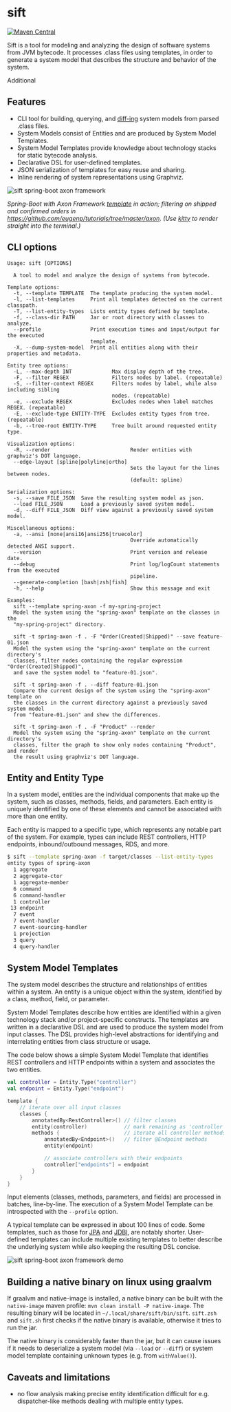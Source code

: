 # sift

[![Maven Central](https://maven-badges.herokuapp.com/maven-central/net.onedaybeard.sift/sift/badge.png)](https://maven-badges.herokuapp.com/maven-central/net.onedaybeard.sift/sift/badge.png)

Sift is a tool for modeling and analyzing the design of software systems from JVM bytecode. 
It processes .class files using templates, in order to generate a system model that describes
the structure and behavior of the system.

Additional 

## Features
- CLI tool for building, querying, and [diff-ing][diff] system models from parsed .class files.
- System Models consist of Entities and are produced by System Model Templates.
- System Model Templates provide knowledge about technology stacks for static bytecode analysis.
- Declarative DSL for user-defined templates.
- JSON serialization of templates for easy reuse and sharing.
- Inline rendering of system representations using Graphviz.

![sift spring-boot axon framework][sift-render]

_Spring-Boot with Axon Framework [template][spring-axon] in action; filtering on shipped and confirmed orders
in https://github.com/eugenp/tutorials/tree/master/axon. (Use [kitty](https://sw.kovidgoyal.net/kitty/) to render 
straight into the terminal.)_

 [spring-axon]: templates/spring-boot-axon-cqrs/src/main/kotlin/sift/template/sbacqrs/SpringBootAxonCqrsTemplate.kt#L150:L220
 [diff]: docs/images/sift-spring-axon-diff.png
 [graphviz]: docs/images/sift-spring-axon-render.png
 [sift-render]: docs/images/sift-render-s.png

## CLI options

```
Usage: sift [OPTIONS]

  A tool to model and analyze the design of systems from bytecode.

Template options:
  -t, --template TEMPLATE  The template producing the system model.
  -l, --list-templates     Print all templates detected on the current classpath.
  -T, --list-entity-types  Lists entity types defined by template.
  -f, --class-dir PATH     Jar or root directory with classes to analyze.
  --profile                Print execution times and input/output for the executed
                           template.
  -X, --dump-system-model  Print all entities along with their properties and metadata.

Entity tree options:
  -L, --max-depth INT             Max display depth of the tree.
  -F, --filter REGEX              Filters nodes by label. (repeatable)
  -S, --filter-context REGEX      Filters nodes by label, while also including sibling
                                  nodes. (repeatable)
  -e, --exclude REGEX             Excludes nodes when label matches REGEX. (repeatable)
  -E, --exclude-type ENTITY-TYPE  Excludes entity types from tree. (repeatable)
  -b, --tree-root ENTITY-TYPE     Tree built around requested entity type.

Visualization options:
  -R, --render                          Render entities with graphviz's DOT language.
  --edge-layout [spline|polyline|ortho]
                                        Sets the layout for the lines between nodes.
                                        (default: spline)

Serialization options:
  -s, --save FILE_JSON  Save the resulting system model as json.
  --load FILE_JSON      Load a previously saved system model.
  -d, --diff FILE_JSON  Diff view against a previously saved system model.

Miscellaneous options:
  -a, --ansi [none|ansi16|ansi256|truecolor]
                                        Override automatically detected ANSI support.
  --version                             Print version and release date.
  --debug                               Print log/logCount statements from the executed
                                        pipeline.
  --generate-completion [bash|zsh|fish]
  -h, --help                            Show this message and exit

Examples:
  sift --template spring-axon -f my-spring-project
  Model the system using the "spring-axon" template on the classes in the
  "my-spring-project" directory.

  sift -t spring-axon -f . -F "Order(Created|Shipped)" --save feature-01.json
  Model the system using the "spring-axon" template on the current directory's
  classes, filter nodes containing the regular expression "Order(Created|Shipped)",
  and save the system model to "feature-01.json".

  sift -t spring-axon -f . --diff feature-01.json
  Compare the current design of the system using the "spring-axon" template on
  the classes in the current directory against a previously saved system model
  from "feature-01.json" and show the differences.

  sift -t spring-axon -f . -F "Product" --render
  Model the system using the "spring-axon" template on the current directory's
  classes, filter the graph to show only nodes containing "Product", and render
  the result using graphviz's DOT language.
```

## Entity and Entity Type

In a system model, entities are the individual components that make up the system, 
such as classes, methods, fields, and parameters. Each entity is uniquely identified
by one of these elements and cannot be associated with more than one entity.

Each entity is mapped to a specific type, which represents any notable part of the
system. For example, types can include REST controllers, HTTP endpoints, inbound/outbound
messages, RDS, and more.

```bash
$ sift --template spring-axon -f target/classes --list-entity-types 
entity types of spring-axon
  1 aggregate
  2 aggregate-ctor
  1 aggregate-member
  6 command
  6 command-handler
  1 controller
 13 endpoint
  7 event
  7 event-handler
  7 event-sourcing-handler
  1 projection
  3 query
  4 query-handler
```
## System Model Templates

The system model describes the structure and relationships of entities within a system.
An entity is a unique object within the system, identified by a class, method, field, or
parameter.

System Model Templates describe how entities are identified within a given technology stack and/or project-specific
constructs. The templates are written in a declarative DSL and are used to produce the
system model from input classes. The DSL provides high-level abstractions for identifying
and interrelating entities from class structure or usage.

The code below shows a simple System Model Template that identifies REST controllers and
HTTP endpoints within a system and associates the two entities.

```kotlin
val controller = Entity.Type("controller")
val endpoint = Entity.Type("endpoint")

template {
    // iterate over all input classes
    classes {                                                      
        annotatedBy<RestController>() // filter classes 
        entity(controller)            // mark remaining as 'controller'  
        methods {                     // iterate all controller methods
            annotatedBy<Endpoint>()   // filter @Endpoint methods
            entity(endpoint)

            // associate controllers with their endpoints  
            controller["endpoints"] = endpoint
        }
    }
}
```
Input elements (classes, methods, parameters, and fields) are processed in batches, line-by-line.
The execution of a System Model Template can be introspected with the `--profile` option.

A typical template can be expressed in about 100 lines of code. Some templates,
such as those for [JPA][jpa] and [JDBI][jdbi], are notably shorter. User-defined templates
can include multiple existing templates to better describe the underlying system while also
keeping the resulting DSL concise.

 [jpa]: templates/jpa/src/main/kotlin/sift/template/jpa/JpaTemplate.kt#L48:L73
 [jdbi]: templates/jdbi/src/main/kotlin/sift/template/jdbi/Jdbi3Template.kt#L54:L67

![sift spring-boot axon framework demo](docs/images/sift-spring-axon-profile-pipeline.png)


## Building a native binary on linux using graalvm

If graalvm and native-image is installed, a native binary can be built with the `native-image`
maven profile: `mvn clean install -P native-image`. The resulting binary will be located in
`~/.local/share/sift/bin/sift`. `sift.zsh` and `sift.sh` first checks if the native binary
is available, otherwise it tries to run the jar.

The native binary is considerably faster than the jar, but it can cause issues if it needs
to deserialize a system model (via `--load` or `--diff`) or system model template containing
unknown types (e.g. from `withValue()`).


## Caveats and limitations
- no flow analysis making precise entity identification difficult for e.g. dispatcher-like 
  methods dealing with multiple entity types.
